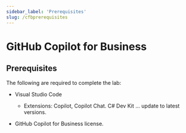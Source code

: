 ```yaml
---
sidebar_label: 'Prerequisites'
slug: /cfbprerequisites
---
```


# GitHub Copilot for Business

## Prerequisites

The following are required to complete the lab:

- Visual Studio Code
  - Extensions:  Copilot, Copilot Chat. C# Dev Kit ... update to latest versions.

- GitHub Copilot for Business license.
